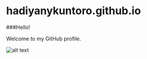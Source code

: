 # hadiyanykuntoro.github.io
###Hello!

Welcome to my GitHub profile.

![alt text](https://cloud.githubusercontent.com/assets/13879356/11027419/b6aa777c-86e7-11e5-90ea-e3c817b07bf1.png)
